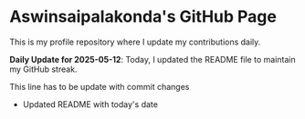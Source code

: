# Aswinsaipalakonda's GitHub Page

This is my profile repository where I update my contributions daily.

**Daily Update for 2025-05-12**: Today, I updated the README file to maintain my GitHub streak.

This line has to be update with commit changes 
 - Updated README with today's date
